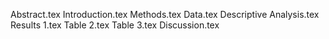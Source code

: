 Abstract.tex
Introduction.tex
Methods.tex
Data.tex
Descriptive Analysis.tex
Results 1.tex
Table 2.tex
Table 3.tex
Discussion.tex
